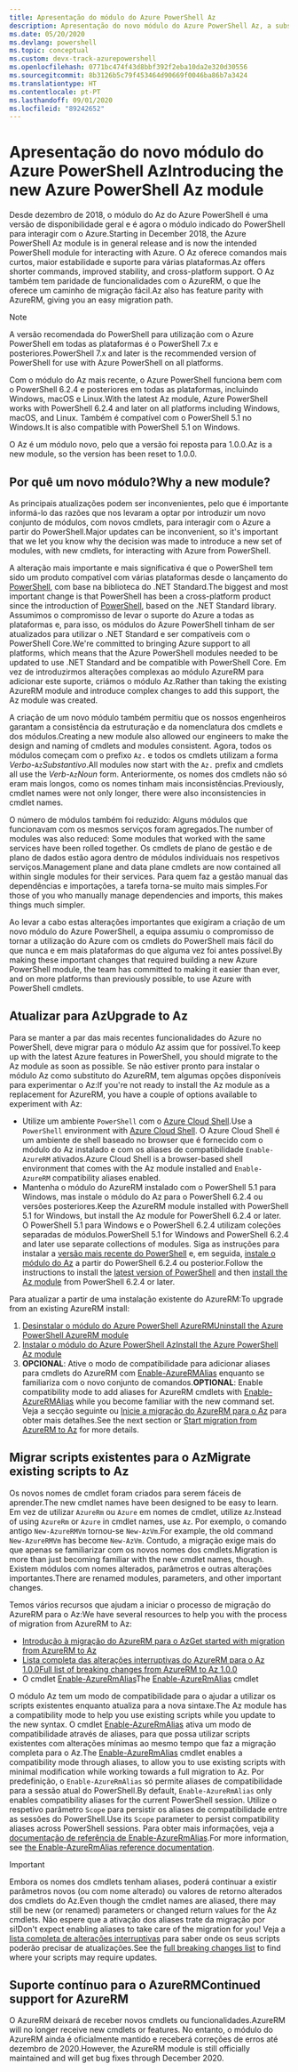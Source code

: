 ```yaml
---
title: Apresentação do módulo do Azure PowerShell Az
description: Apresentação do novo módulo do Azure PowerShell Az, a substituição do módulo AzureRM.
ms.date: 05/20/2020
ms.devlang: powershell
ms.topic: conceptual
ms.custom: devx-track-azurepowershell
ms.openlocfilehash: 0771bc474f43d8bbf392f2eba10da2e320d30556
ms.sourcegitcommit: 8b3126b5c79f453464d90669f0046ba86b7a3424
ms.translationtype: HT
ms.contentlocale: pt-PT
ms.lasthandoff: 09/01/2020
ms.locfileid: "89242652"
---
```

# <a name="introducing-the-new-azure-powershell-az-module"></a><span data-ttu-id="d9cce-103">Apresentação do novo módulo do Azure PowerShell Az</span><span class="sxs-lookup"><span data-stu-id="d9cce-103">Introducing the new Azure PowerShell Az module</span></span>

<span data-ttu-id="d9cce-104">Desde dezembro de 2018, o módulo do Az do Azure PowerShell é uma versão de disponibilidade geral e é agora o módulo indicado do PowerShell para interagir com o Azure.</span><span class="sxs-lookup"><span data-stu-id="d9cce-104">Starting in December 2018, the Azure PowerShell Az module is in general release and is now the intended PowerShell module for interacting with Azure.</span></span> <span data-ttu-id="d9cce-105">O Az oferece comandos mais curtos, maior estabilidade e suporte para várias plataformas.</span><span class="sxs-lookup"><span data-stu-id="d9cce-105">Az offers shorter commands, improved stability, and cross-platform support.</span></span> <span data-ttu-id="d9cce-106">O Az também tem paridade de funcionalidades com o AzureRM, o que lhe oferece um caminho de migração fácil.</span><span class="sxs-lookup"><span data-stu-id="d9cce-106">Az also has feature parity with AzureRM, giving you an easy migration path.</span></span>

> [!NOTE]
> <span data-ttu-id="d9cce-107">A versão recomendada do PowerShell para utilização com o Azure PowerShell em todas as plataformas é o PowerShell 7.x e posteriores.</span><span class="sxs-lookup"><span data-stu-id="d9cce-107">PowerShell 7.x and later is the recommended version of PowerShell for use with Azure PowerShell on all platforms.</span></span>

<span data-ttu-id="d9cce-108">Com o módulo do Az mais recente, o Azure PowerShell funciona bem com o PowerShell 6.2.4 e posteriores em todas as plataformas, incluindo Windows, macOS e Linux.</span><span class="sxs-lookup"><span data-stu-id="d9cce-108">With the latest Az module, Azure PowerShell works with PowerShell 6.2.4 and later on all platforms including Windows, macOS, and Linux.</span></span> <span data-ttu-id="d9cce-109">Também é compatível com o PowerShell 5.1 no Windows.</span><span class="sxs-lookup"><span data-stu-id="d9cce-109">It is also compatible with PowerShell 5.1 on Windows.</span></span>

<span data-ttu-id="d9cce-110">O Az é um módulo novo, pelo que a versão foi reposta para 1.0.0.</span><span class="sxs-lookup"><span data-stu-id="d9cce-110">Az is a new module, so the version has been reset to 1.0.0.</span></span>

## <a name="why-a-new-module"></a><span data-ttu-id="d9cce-111">Por quê um novo módulo?</span><span class="sxs-lookup"><span data-stu-id="d9cce-111">Why a new module?</span></span>

<span data-ttu-id="d9cce-112">As principais atualizações podem ser inconvenientes, pelo que é importante informá-lo das razões que nos levaram a optar por introduzir um novo conjunto de módulos, com novos cmdlets, para interagir com o Azure a partir do PowerShell.</span><span class="sxs-lookup"><span data-stu-id="d9cce-112">Major updates can be inconvenient, so it's important that we let you know why the decision was made to introduce a new set of modules, with new cmdlets, for interacting with Azure from PowerShell.</span></span>

<span data-ttu-id="d9cce-113">A alteração mais importante e mais significativa é que o PowerShell tem sido um produto compatível com várias plataformas desde o lançamento do [PowerShell](/powershell/scripting/overview), com base na biblioteca do .NET Standard.</span><span class="sxs-lookup"><span data-stu-id="d9cce-113">The biggest and most important change is that PowerShell has been a cross-platform product since the introduction of [PowerShell](/powershell/scripting/overview), based on the .NET Standard library.</span></span>
<span data-ttu-id="d9cce-114">Assumimos o compromisso de levar o suporte do Azure a todas as plataformas e, para isso, os módulos do Azure PowerShell tinham de ser atualizados para utilizar o .NET Standard e ser compatíveis com o PowerShell Core.</span><span class="sxs-lookup"><span data-stu-id="d9cce-114">We're committed to bringing Azure support to all platforms, which means that the Azure PowerShell modules needed to be updated to use .NET Standard and be compatible with PowerShell Core.</span></span> <span data-ttu-id="d9cce-115">Em vez de introduzirmos alterações complexas ao módulo AzureRM para adicionar este suporte, criámos o módulo Az.</span><span class="sxs-lookup"><span data-stu-id="d9cce-115">Rather than taking the existing AzureRM module and introduce complex changes to add this support, the Az module was created.</span></span>

<span data-ttu-id="d9cce-116">A criação de um novo módulo também permitiu que os nossos engenheiros garantam a consistência da estruturação e da nomenclatura dos cmdlets e dos módulos.</span><span class="sxs-lookup"><span data-stu-id="d9cce-116">Creating a new module also allowed our engineers to make the design and naming of cmdlets and modules consistent.</span></span> <span data-ttu-id="d9cce-117">Agora, todos os módulos começam com o prefixo `Az.` e todos os cmdlets utilizam a forma _Verbo_-`Az`_Substantivo_.</span><span class="sxs-lookup"><span data-stu-id="d9cce-117">All modules now start with the `Az.` prefix and cmdlets all use the _Verb_-`Az`_Noun_ form.</span></span> <span data-ttu-id="d9cce-118">Anteriormente, os nomes dos cmdlets não só eram mais longos, como os nomes tinham mais inconsistências.</span><span class="sxs-lookup"><span data-stu-id="d9cce-118">Previously, cmdlet names were not only longer, there were also inconsistencies in cmdlet names.</span></span>

<span data-ttu-id="d9cce-119">O número de módulos também foi reduzido: Alguns módulos que funcionavam com os mesmos serviços foram agregados.</span><span class="sxs-lookup"><span data-stu-id="d9cce-119">The number of modules was also reduced: Some modules that worked with the same services have been rolled together.</span></span> <span data-ttu-id="d9cce-120">Os cmdlets de plano de gestão e de plano de dados estão agora dentro de módulos individuais nos respetivos serviços.</span><span class="sxs-lookup"><span data-stu-id="d9cce-120">Management plane and data plane cmdlets are now contained all within single modules for their services.</span></span> <span data-ttu-id="d9cce-121">Para quem faz a gestão manual das dependências e importações, a tarefa torna-se muito mais simples.</span><span class="sxs-lookup"><span data-stu-id="d9cce-121">For those of you who manually manage dependencies and imports, this makes things much simpler.</span></span>

<span data-ttu-id="d9cce-122">Ao levar a cabo estas alterações importantes que exigiram a criação de um novo módulo do Azure PowerShell, a equipa assumiu o compromisso de tornar a utilização do Azure com os cmdlets do PowerShell mais fácil do que nunca e em mais plataformas do que alguma vez foi antes possível.</span><span class="sxs-lookup"><span data-stu-id="d9cce-122">By making these important changes that required building a new Azure PowerShell module, the team has committed to making it easier than ever, and on more platforms than previously possible, to use Azure with PowerShell cmdlets.</span></span>

## <a name="upgrade-to-az"></a><span data-ttu-id="d9cce-123">Atualizar para Az</span><span class="sxs-lookup"><span data-stu-id="d9cce-123">Upgrade to Az</span></span>

<span data-ttu-id="d9cce-124">Para se manter a par das mais recentes funcionalidades do Azure no PowerShell, deve migrar para o módulo Az assim que for possível.</span><span class="sxs-lookup"><span data-stu-id="d9cce-124">To keep up with the latest Azure features in PowerShell, you should migrate to the Az module as soon as possible.</span></span> <span data-ttu-id="d9cce-125">Se não estiver pronto para instalar o módulo Az como substituto do AzureRM, tem algumas opções disponíveis para experimentar o Az:</span><span class="sxs-lookup"><span data-stu-id="d9cce-125">If you're not ready to install the Az module as a replacement for AzureRM, you have a couple of options available to experiment with Az:</span></span>

- <span data-ttu-id="d9cce-126">Utilize um ambiente `PowerShell` com o [Azure Cloud Shell](https://docs.microsoft.com/azure/cloud-shell/overview).</span><span class="sxs-lookup"><span data-stu-id="d9cce-126">Use a `PowerShell` environment with [Azure Cloud Shell](https://docs.microsoft.com/azure/cloud-shell/overview).</span></span> <span data-ttu-id="d9cce-127">O Azure Cloud Shell é um ambiente de shell baseado no browser que é fornecido com o módulo do Az instalado e com os aliases de compatibilidade `Enable-AzureRM` ativados.</span><span class="sxs-lookup"><span data-stu-id="d9cce-127">Azure Cloud Shell is a browser-based shell environment that comes with the Az module installed and `Enable-AzureRM` compatibility aliases enabled.</span></span>
- <span data-ttu-id="d9cce-128">Mantenha o módulo do AzureRM instalado com o PowerShell 5.1 para Windows, mas instale o módulo do Az para o PowerShell 6.2.4 ou versões posteriores.</span><span class="sxs-lookup"><span data-stu-id="d9cce-128">Keep the AzureRM module installed with PowerShell 5.1 for Windows, but install the Az module for PowerShell 6.2.4 or later.</span></span> <span data-ttu-id="d9cce-129">O PowerShell 5.1 para Windows e o PowerShell 6.2.4 utilizam coleções separadas de módulos.</span><span class="sxs-lookup"><span data-stu-id="d9cce-129">PowerShell 5.1 for Windows and PowerShell 6.2.4 and later use separate collections of modules.</span></span> <span data-ttu-id="d9cce-130">Siga as instruções para instalar a [versão mais recente do PowerShell](/powershell/scripting/install/installing-powershell) e, em seguida, [instale o módulo do Az](install-az-ps.md) a partir do PowerShell 6.2.4 ou posterior.</span><span class="sxs-lookup"><span data-stu-id="d9cce-130">Follow the instructions to install the [latest version of PowerShell](/powershell/scripting/install/installing-powershell) and then [install the Az module](install-az-ps.md) from PowerShell 6.2.4 or later.</span></span>

<span data-ttu-id="d9cce-131">Para atualizar a partir de uma instalação existente do AzureRM:</span><span class="sxs-lookup"><span data-stu-id="d9cce-131">To upgrade from an existing AzureRM install:</span></span>

1. [<span data-ttu-id="d9cce-132">Desinstalar o módulo do Azure PowerShell AzureRM</span><span class="sxs-lookup"><span data-stu-id="d9cce-132">Uninstall the Azure PowerShell AzureRM module</span></span>](/powershell/azure/uninstall-az-ps#uninstall-the-azurerm-module)
2. [<span data-ttu-id="d9cce-133">Instalar o módulo do Azure PowerShell Az</span><span class="sxs-lookup"><span data-stu-id="d9cce-133">Install the Azure PowerShell Az module</span></span>](install-az-ps.md)
3. <span data-ttu-id="d9cce-134">**OPCIONAL**: Ative o modo de compatibilidade para adicionar aliases para cmdlets do AzureRM com [Enable-AzureRMAlias](/powershell/module/az.accounts/enable-azurermalias) enquanto se familiariza com o novo conjunto de comandos.</span><span class="sxs-lookup"><span data-stu-id="d9cce-134">**OPTIONAL**: Enable compatibility mode to add aliases for AzureRM cmdlets with [Enable-AzureRMAlias](/powershell/module/az.accounts/enable-azurermalias) while you become familiar with the new command set.</span></span> <span data-ttu-id="d9cce-135">Veja a secção seguinte ou [Inicie a migração do AzureRM para o Az](migrate-from-azurerm-to-az.md) para obter mais detalhes.</span><span class="sxs-lookup"><span data-stu-id="d9cce-135">See the next section or [Start migration from AzureRM to Az](migrate-from-azurerm-to-az.md) for more details.</span></span>

## <a name="migrate-existing-scripts-to-az"></a><span data-ttu-id="d9cce-136">Migrar scripts existentes para o Az</span><span class="sxs-lookup"><span data-stu-id="d9cce-136">Migrate existing scripts to Az</span></span>

<span data-ttu-id="d9cce-137">Os novos nomes de cmdlet foram criados para serem fáceis de aprender.</span><span class="sxs-lookup"><span data-stu-id="d9cce-137">The new cmdlet names have been designed to be easy to learn.</span></span> <span data-ttu-id="d9cce-138">Em vez de utilizar `AzureRm` ou `Azure` em nomes de cmdlet, utilize `Az`.</span><span class="sxs-lookup"><span data-stu-id="d9cce-138">Instead of using `AzureRm` or `Azure` in cmdlet names, use `Az`.</span></span> <span data-ttu-id="d9cce-139">Por exemplo, o comando antigo `New-AzureRMVm` tornou-se `New-AzVm`.</span><span class="sxs-lookup"><span data-stu-id="d9cce-139">For example, the old command `New-AzureRMVm` has become `New-AzVm`.</span></span>
<span data-ttu-id="d9cce-140">Contudo, a migração exige mais do que apenas se familiarizar com os novos nomes dos cmdlets.</span><span class="sxs-lookup"><span data-stu-id="d9cce-140">Migration is more than just becoming familiar with the new cmdlet names, though.</span></span> <span data-ttu-id="d9cce-141">Existem módulos com nomes alterados, parâmetros e outras alterações importantes.</span><span class="sxs-lookup"><span data-stu-id="d9cce-141">There are renamed modules, parameters, and other important changes.</span></span>

<span data-ttu-id="d9cce-142">Temos vários recursos que ajudam a iniciar o processo de migração do AzureRM para o Az:</span><span class="sxs-lookup"><span data-stu-id="d9cce-142">We have several resources to help you with the process of migration from AzureRM to Az:</span></span>

- [<span data-ttu-id="d9cce-143">Introdução à migração do AzureRM para o Az</span><span class="sxs-lookup"><span data-stu-id="d9cce-143">Get started with migration from AzureRM to Az</span></span>](migrate-from-azurerm-to-az.md)
- [<span data-ttu-id="d9cce-144">Lista completa das alterações interruptivas do AzureRM para o Az 1.0.0</span><span class="sxs-lookup"><span data-stu-id="d9cce-144">Full list of breaking changes from AzureRM to Az 1.0.0</span></span>](migrate-az-1.0.0.md)
- <span data-ttu-id="d9cce-145">O cmdlet [Enable-AzureRmAlias](/powershell/module/az.accounts/enable-azurermalias)</span><span class="sxs-lookup"><span data-stu-id="d9cce-145">The [Enable-AzureRmAlias](/powershell/module/az.accounts/enable-azurermalias) cmdlet</span></span>

<span data-ttu-id="d9cce-146">O módulo Az tem um modo de compatibilidade para o ajudar a utilizar os scripts existentes enquanto atualiza para a nova sintaxe.</span><span class="sxs-lookup"><span data-stu-id="d9cce-146">The Az module has a compatibility mode to help you use existing scripts while you update to the new syntax.</span></span> <span data-ttu-id="d9cce-147">O cmdlet [Enable-AzureRmAlias](/powershell/module/az.accounts/enable-azurermalias) ativa um modo de compatibilidade através de aliases, para que possa utilizar scripts existentes com alterações mínimas ao mesmo tempo que faz a migração completa para o Az.</span><span class="sxs-lookup"><span data-stu-id="d9cce-147">The [Enable-AzureRmAlias](/powershell/module/az.accounts/enable-azurermalias) cmdlet enables a compatibility mode through aliases, to allow you to use existing scripts with minimal modification while working towards a full migration to Az.</span></span> <span data-ttu-id="d9cce-148">Por predefinição, o `Enable-AzureRmAlias` só permite aliases de compatibilidade para a sessão atual do PowerShell.</span><span class="sxs-lookup"><span data-stu-id="d9cce-148">By default, `Enable-AzureRmAlias` only enables compatibility aliases for the current PowerShell session.</span></span> <span data-ttu-id="d9cce-149">Utilize o respetivo parâmetro `Scope` para persistir os aliases de compatibilidade entre as sessões do PowerShell.</span><span class="sxs-lookup"><span data-stu-id="d9cce-149">Use its `Scope` parameter to persist compatibility aliases across PowerShell sessions.</span></span> <span data-ttu-id="d9cce-150">Para obter mais informações, veja a [documentação de referência de Enable-AzureRmAlias](/powershell/module/az.accounts/enable-azurermalias).</span><span class="sxs-lookup"><span data-stu-id="d9cce-150">For more information, see [the Enable-AzureRmAlias reference documentation](/powershell/module/az.accounts/enable-azurermalias).</span></span>

> [!IMPORTANT]
> <span data-ttu-id="d9cce-151">Embora os nomes dos cmdlets tenham aliases, poderá continuar a existir parâmetros novos (ou com nome alterado) ou valores de retorno alterados dos cmdlets do Az.</span><span class="sxs-lookup"><span data-stu-id="d9cce-151">Even though the cmdlet names are aliased, there may still be new (or renamed) parameters or changed return values for the Az cmdlets.</span></span> <span data-ttu-id="d9cce-152">Não espere que a ativação dos aliases trate da migração por si!</span><span class="sxs-lookup"><span data-stu-id="d9cce-152">Don't expect enabling aliases to take care of the migration for you!</span></span> <span data-ttu-id="d9cce-153">Veja a [lista completa de alterações interruptivas](migrate-az-1.0.0.md) para saber onde os seus scripts poderão precisar de atualizações.</span><span class="sxs-lookup"><span data-stu-id="d9cce-153">See the [full breaking changes list](migrate-az-1.0.0.md) to find where your scripts may require updates.</span></span>

## <a name="continued-support-for-azurerm"></a><span data-ttu-id="d9cce-154">Suporte contínuo para o AzureRM</span><span class="sxs-lookup"><span data-stu-id="d9cce-154">Continued support for AzureRM</span></span>

<span data-ttu-id="d9cce-155">O AzureRM deixará de receber novos cmdlets ou funcionalidades.</span><span class="sxs-lookup"><span data-stu-id="d9cce-155">AzureRM will no longer receive new cmdlets or features.</span></span> <span data-ttu-id="d9cce-156">No entanto, o módulo do AzureRM ainda é oficialmente mantido e receberá correções de erros até dezembro de 2020.</span><span class="sxs-lookup"><span data-stu-id="d9cce-156">However, the AzureRM module is still officially maintained and will get bug fixes through December 2020.</span></span>

